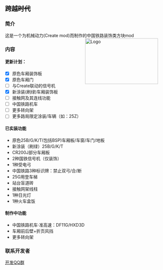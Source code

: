 ## 跨越~~时代~~

### 简介

这是一个为机械动力(Create mod)而制作的中国铁路装饰类方块mod
<img src="https://s3.bmp.ovh/imgs/2022/10/28/bc35ca14cb455387.png" width = "240" height = "150" alt="Logo" align=right />

### 内容
#### 更新计划：

- [x] 原色车厢装饰板
- [x] 原色车厢门
- [ ] 与Create联动的信号机
- [x] 新涂装(刷绿)车厢装饰板
- [ ] 接触网及其连线功能
- [ ] 中国铁路机车
- [ ] 更多转向架
- [ ] 更多路局限定涂装/车辆（如：25Z）

#### 已实装功能
* 原色25B/G/K/T(包括BSP)车厢板/车窗/车门/地板
* 新涂装（刷绿）25B/G/K/T
* CR200J部分车厢板
* 2种国铁信号机（仅装饰）
* 1种受电弓
* 中国铁路3种标识牌：禁止双弓/合/断
* 25G用登车梯
* 站台盲道砖
* 接触网架线柱
* 1种日光灯
* 1种火车盒饭

#### 制作中功能
* 中国铁路机车·准高速：DF11G/HXD3D
* 车厢前后壁+折页风挡
* 更多转向架

### 联系开发者
[开发QQ群](https://jq.qq.com/?_wv=1027&k=vE2YVjmw)
